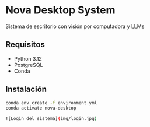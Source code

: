 # Nova Desktop System

Sistema de escritorio con visión por computadora y LLMs

## Requisitos
- Python 3.12
- PostgreSQL
- Conda

## Instalación
```bash
conda env create -f environment.yml
conda activate nova-desktop

![Login del sistema](img/login.jpg)
